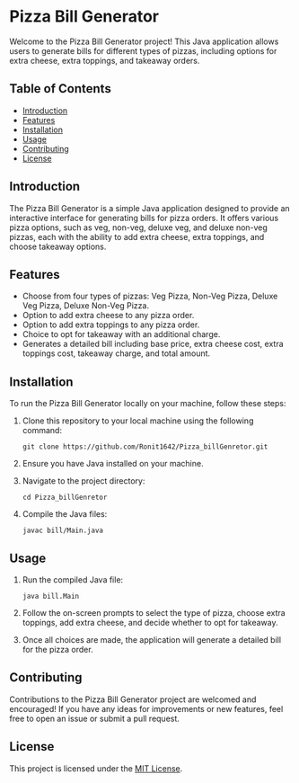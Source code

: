 # Pizza Bill Generator

Welcome to the Pizza Bill Generator project! This Java application allows users to generate bills for different types of pizzas, including options for extra cheese, extra toppings, and takeaway orders.

## Table of Contents

- [Introduction](#introduction)
- [Features](#features)
- [Installation](#installation)
- [Usage](#usage)
- [Contributing](#contributing)
- [License](#license)

## Introduction

The Pizza Bill Generator is a simple Java application designed to provide an interactive interface for generating bills for pizza orders. It offers various pizza options, such as veg, non-veg, deluxe veg, and deluxe non-veg pizzas, each with the ability to add extra cheese, extra toppings, and choose takeaway options.

## Features

- Choose from four types of pizzas: Veg Pizza, Non-Veg Pizza, Deluxe Veg Pizza, Deluxe Non-Veg Pizza.
- Option to add extra cheese to any pizza order.
- Option to add extra toppings to any pizza order.
- Choice to opt for takeaway with an additional charge.
- Generates a detailed bill including base price, extra cheese cost, extra toppings cost, takeaway charge, and total amount.

## Installation

To run the Pizza Bill Generator locally on your machine, follow these steps:

1. Clone this repository to your local machine using the following command:

    ```
    git clone https://github.com/Ronit1642/Pizza_billGenretor.git
    ```

2. Ensure you have Java installed on your machine.

3. Navigate to the project directory:

    ```
    cd Pizza_billGenretor
    ```

4. Compile the Java files:

    ```
    javac bill/Main.java
    ```

## Usage

1. Run the compiled Java file:

    ```
    java bill.Main
    ```

2. Follow the on-screen prompts to select the type of pizza, choose extra toppings, add extra cheese, and decide whether to opt for takeaway.

3. Once all choices are made, the application will generate a detailed bill for the pizza order.

## Contributing

Contributions to the Pizza Bill Generator project are welcomed and encouraged! If you have any ideas for improvements or new features, feel free to open an issue or submit a pull request.

## License

This project is licensed under the [MIT License](LICENSE).
